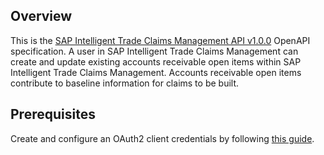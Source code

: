## Overview

This is the [SAP Intelligent Trade Claims Management API v1.0.0](https://help.sap.com/viewer/902b9d277dfe48fea582d28849d54935/CURRENT/en-US) OpenAPI specification.  A user in SAP Intelligent Trade Claims Management can create and update existing accounts receivable open items within SAP Intelligent Trade Claims Management. Accounts receivable open items contribute to baseline information for claims to be built.
## Prerequisites

 Create and configure an OAuth2 client credentials by following [this guide](https://help.sap.com/viewer/b865ed651e414196b39f8922db2122c7/LATEST/en-US/7aefa21a65f94b25b7e639c3931b6f83.html).
